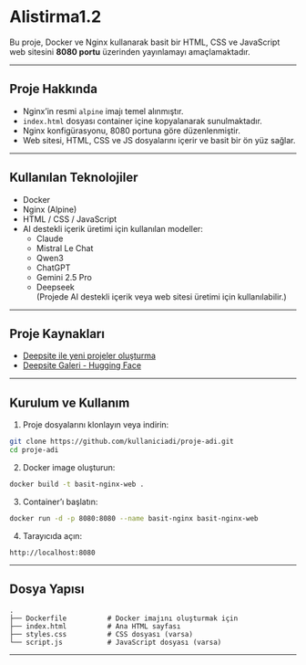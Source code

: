 # Alistirma1.2

Bu proje, Docker ve Nginx kullanarak basit bir HTML, CSS ve JavaScript web sitesini **8080 portu** üzerinden yayınlamayı amaçlamaktadır.

---

## Proje Hakkında

- Nginx’in resmi `alpine` imajı temel alınmıştır.
- `index.html` dosyası container içine kopyalanarak sunulmaktadır.
- Nginx konfigürasyonu, 8080 portuna göre düzenlenmiştir.
- Web sitesi, HTML, CSS ve JS dosyalarını içerir ve basit bir ön yüz sağlar.

---

## Kullanılan Teknolojiler

- Docker
- Nginx (Alpine)
- HTML / CSS / JavaScript
- AI destekli içerik üretimi için kullanılan modeller:
  - Claude
  - Mistral Le Chat
  - Qwen3
  - ChatGPT
  - Gemini 2.5 Pro
  - Deepseek  
  (Projede AI destekli içerik veya web sitesi üretimi için kullanılabilir.)

---

## Proje Kaynakları

- [Deepsite ile yeni projeler oluşturma](https://enzostvs-deepsite.hf.space/projects/new)
- [Deepsite Galeri - Hugging Face](https://huggingface.co/spaces/victor/deepsite-gallery)

---

## Kurulum ve Kullanım

1. Proje dosyalarını klonlayın veya indirin:

```bash
git clone https://github.com/kullaniciadi/proje-adi.git
cd proje-adi
```

2. Docker image oluşturun:

```bash
docker build -t basit-nginx-web .
```

3. Container’ı başlatın:

```bash
docker run -d -p 8080:8080 --name basit-nginx basit-nginx-web
```

4. Tarayıcıda açın:

```
http://localhost:8080
```

---

## Dosya Yapısı

```
.
├── Dockerfile          # Docker imajını oluşturmak için
├── index.html          # Ana HTML sayfası
├── styles.css          # CSS dosyası (varsa)
└── script.js           # JavaScript dosyası (varsa)
```

---

